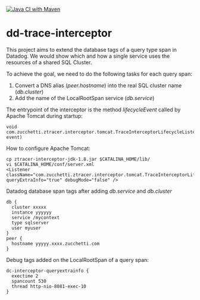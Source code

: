 [![Java CI with Maven](https://github.com/zucchettigroup/dd-trace-interceptor/actions/workflows/maven.yml/badge.svg)](https://github.com/zucchettigroup/dd-trace-interceptor/actions/workflows/maven.yml)

# dd-trace-interceptor

This project aims to extend the database tags of a query type span in Datadog. We would show which and how a single service uses the resources of a shared SQL Cluster.

To achieve the goal, we need to do the following tasks for each query span:
1. Convert a DNS alias (*peer.hostname*) into the real SQL cluster name (*db.cluster*)
2. Add the name of the LocalRootSpan service (*db.service*)

The entrypoint of the interceptor is the method *lifecycleEvent* called by Apache Tomcat during startup:

```
void com.zucchetti.ztracer.interceptor.tomcat.TraceInterceptorLifecycleListener.lifecycleEvent(LifecycleEvent event)
```

How to configure Apache Tomcat:

```
cp ztracer-interceptor-jdk-1.8.jar $CATALINA_HOME/lib/
vi $CATALINA_HOME/conf/server.xml
<Listener className="com.zucchetti.ztracer.interceptor.tomcat.TraceInterceptorLifecycleListener" queryExtraInfo="true" debugMode="false" />
```

Datadog database span tags after adding *db.service* and *db.cluster*

```
db {	
  cluster xxxxx
  instance yyyyyy
  service /mycontext
  type sqlserver
  user myuser
}
peer {	
  hostname yyyyy.xxxx.zucchetti.com
}
```

Debug tags added on the LocalRootSpan of a query span:

```
dc-interceptor-queryextrainfo {	
  exectime 2
  spancount 530
  thread http-nio-8081-exec-10
}
```
